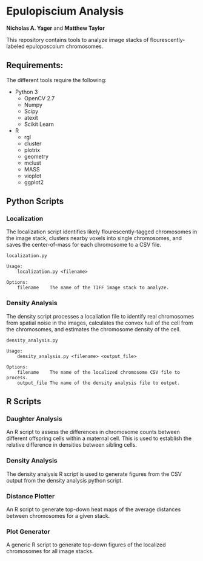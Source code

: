 # Epulopiscium Analysis

**Nicholas A. Yager** and **Matthew Taylor**

This repository contains tools to analyze image stacks of flourescently-labeled
epuloposcoium chromosomes.

## Requirements:

The different tools require the following:
* Python 3
    * OpenCV 2.7
    * Numpy
    * Scipy
    * atexit
    * Scikit Learn
* R
    * rgl
    * cluster
    * plotrix
    * geometry
    * mclust
    * MASS
    * vioplot
    * ggplot2

## Python Scripts

### Localization

The localization script identifies likely flourescently-tagged chromosomes in
the image stack, clusters nearby voxels into single chromosomes, and saves the
center-of-mass for each chromosome to a CSV file.

```
localization.py

Usage:
    localization.py <filename>

Options:
    filename    The name of the TIFF image stack to analyze.
```

### Density Analysis

The density script processes a localiation file to identify real chromosomes
from spatial noise in the images, calculates the convex hull of the cell from
the chromosomes, and estimates the chromosome density of the cell.

```
density_analysis.py

Usage:
    density_analysis.py <filename> <output_file>

Options:
    filename    The name of the localized chromosome CSV file to process.
    output_file The name of the density analysis file to output.
```

## R Scripts

### Daughter Analysis
An R script to assess the differences in chromosome counts between different
offspring cells within a maternal cell. This is used to establish the relative
difference in densities between sibling cells.

### Density Analysis
The density analysis R script is used to generate figures from the CSV output
from the density analysis python script.

### Distance Plotter
An R script to generate top-down heat maps of the average distances between
chromosomes for a given stack.

### Plot Generator
A generic R script to generate top-down figures of the localized chromosomes
for all image stacks.
